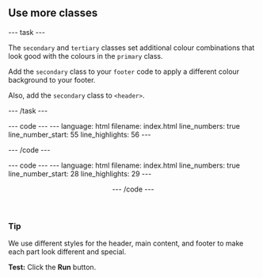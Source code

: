 <h2 class="c-project-heading--task">Use more classes</h2>

--- task ---

The `secondary` and `tertiary` classes set additional colour combinations that look good with the colours in the `primary` class.

Add the `secondary` class to your `footer` code to apply a different colour background to your footer.

Also, add the `secondary` class to `<header>`.

--- /task ---

<div class="c-project-code">
--- code ---
---
language: html
filename: index.html
line_numbers: true
line_number_start: 55
line_highlights: 56
---
    <!-- web page footer -->
    <footer class="border-top secondary">

--- /code ---
</div>

<div class="c-project-code">
--- code ---
---
language: html
filename: index.html
line_numbers: true
line_number_start: 28
line_highlights: 29
---
    <!-- The page header code goes here -->
    <header class="border-bottom secondary">

--- /code ---
</div>

<div class="c-project-callout c-project-callout--tip">

### Tip

We use different styles for the header, main content, and footer to make each part look different and special.

</div>


**Test:** Click the **Run** button. 